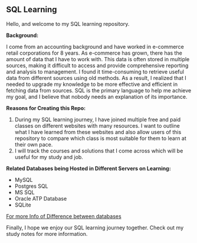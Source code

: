 ## SQL Learning

Hello, and welcome to my SQL learning repository.

**Background:**

I come from an accounting background and have worked in e-commerce retail corporations for 8 years. As e-commerce has grown, there has the amount of data that I have to work with. This data is often stored in multiple sources, making it difficult to access and provide comprehensive reporting and analysis to management. I found it time-consuming to retrieve useful data from different sources using old methods. As a result, I realized that I needed to upgrade my knowledge to be more effective and efficient in fetching data from sources. SQL is the primary language to help me achieve my goal, and I believe that nobody needs an explanation of its importance.

**Reasons for Creating this Repo:**

1. During my SQL learning journey, I have joined multiple free and paid classes on different websites with many resources. I want to outline what I have learned from these websites and also allow users of this repository to compare which class is most suitable for them to learn at their own pace.
2. I will track the courses and solutions that I come across which will be useful for my study and job.

**Related Databases being Hosted in Different Servers on Learning:**

- MySQL
- Postgres SQL
- MS SQL
- Oracle ATP Database
- SQLite

[For more Info of Difference between databases](https://www.digitalocean.com/community/tutorials/sqlite-vs-mysql-vs-postgresql-a-comparison-of-relational-database-management-systems)

Finally, I hope we enjoy our SQL learning journey together. Check out my study notes for more information.

